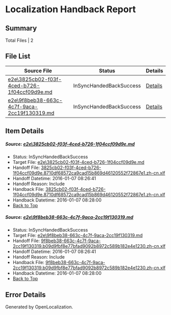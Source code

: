 # <a name='report-top'></a> Localization Handback Report

## Summary
 Total Files | 2

## File List
 Source File | Status | Details 
 ----------- | ------ | ------- 
 [e2e\3825cb02-f03f-4ced-b726-1f04ccf09d9e.md](https://github.com/OpenLocalizationTest/oltest/blob/5ed31b2a5af8aa2c0b95ab3ac30ba1207e05c977/e2e/3825cb02-f03f-4ced-b726-1f04ccf09d9e.md) | InSyncHandedBackSuccess | [Details](#3ed369287d97ef660efdd9aa259559a210147ffa1)
 [e2e\9f8beb38-663c-4c7f-9aca-2cc19f130319.md](https://github.com/OpenLocalizationTest/oltest/blob/5ed31b2a5af8aa2c0b95ab3ac30ba1207e05c977/e2e/9f8beb38-663c-4c7f-9aca-2cc19f130319.md) | InSyncHandedBackSuccess | [Details](#e816f318dabe6e37a6232816a67dd71af3105fb62)

## Item Details
##### <a name='3ed369287d97ef660efdd9aa259559a210147ffa1'></a> Source: [e2e\3825cb02-f03f-4ced-b726-1f04ccf09d9e.md](https://github.com/OpenLocalizationTest/oltest/blob/5ed31b2a5af8aa2c0b95ab3ac30ba1207e05c977/e2e/3825cb02-f03f-4ced-b726-1f04ccf09d9e.md)
* Status: InSyncHandedBackSuccess
* Target File: [e2e\3825cb02-f03f-4ced-b726-1f04ccf09d9e.md](https://github.com/OpenLocalizationTestOrg/oltest.zh-cn/blob/6518dd9af6348d85f76410f07ffc059b0818ca91/e2e/3825cb02-f03f-4ced-b726-1f04ccf09d9e.md)
* Handoff File: [3825cb02-f03f-4ced-b726-1f04ccf09d9e.8710df68572ca9cad15b869d46120552f72867e1.zh-cn.xlf](https://github.com/OpenLocalizationTestOrg/olhandoff/blob/a7c812b7a770881892cdfe9ceaafb327f15794e5/ol-handoff/OpenLocalizationTestOrg/oltest.zh-cn/yufeih/3825cb02-f03f-4ced-b726-1f04ccf09d9e.8710df68572ca9cad15b869d46120552f72867e1.zh-cn.xlf)
* Handoff Datetime: 2016-01-07 08:26:41
* Handoff Reason: Include
* Handback File: [3825cb02-f03f-4ced-b726-1f04ccf09d9e.8710df68572ca9cad15b869d46120552f72867e1.zh-cn.xlf](https://github.com/OpenLocalizationTestOrg/olhandback/blob/6040402a6acef7dcc1ff7a990c62133ffa19c3ac/ol-handback/OpenLocalizationTestOrg/oltest.zh-cn/yufeih/3825cb02-f03f-4ced-b726-1f04ccf09d9e.8710df68572ca9cad15b869d46120552f72867e1.zh-cn.xlf)
* Handback Datetime: 2016-01-07 08:28:00
* [Back to Top](#report-top)

##### <a name='e816f318dabe6e37a6232816a67dd71af3105fb62'></a> Source: [e2e\9f8beb38-663c-4c7f-9aca-2cc19f130319.md](https://github.com/OpenLocalizationTest/oltest/blob/5ed31b2a5af8aa2c0b95ab3ac30ba1207e05c977/e2e/9f8beb38-663c-4c7f-9aca-2cc19f130319.md)
* Status: InSyncHandedBackSuccess
* Target File: [e2e\9f8beb38-663c-4c7f-9aca-2cc19f130319.md](https://github.com/OpenLocalizationTestOrg/oltest.zh-cn/blob/6518dd9af6348d85f76410f07ffc059b0818ca91/e2e/9f8beb38-663c-4c7f-9aca-2cc19f130319.md)
* Handoff File: [9f8beb38-663c-4c7f-9aca-2cc19f130319.b09d9fbf8e77bfad9092b8972c589b182e4e1230.zh-cn.xlf](https://github.com/OpenLocalizationTestOrg/olhandoff/blob/a7c812b7a770881892cdfe9ceaafb327f15794e5/ol-handoff/OpenLocalizationTestOrg/oltest.zh-cn/yufeih/9f8beb38-663c-4c7f-9aca-2cc19f130319.b09d9fbf8e77bfad9092b8972c589b182e4e1230.zh-cn.xlf)
* Handoff Datetime: 2016-01-07 08:26:41
* Handoff Reason: Include
* Handback File: [9f8beb38-663c-4c7f-9aca-2cc19f130319.b09d9fbf8e77bfad9092b8972c589b182e4e1230.zh-cn.xlf](https://github.com/OpenLocalizationTestOrg/olhandback/blob/6040402a6acef7dcc1ff7a990c62133ffa19c3ac/ol-handback/OpenLocalizationTestOrg/oltest.zh-cn/yufeih/9f8beb38-663c-4c7f-9aca-2cc19f130319.b09d9fbf8e77bfad9092b8972c589b182e4e1230.zh-cn.xlf)
* Handback Datetime: 2016-01-07 08:28:00
* [Back to Top](#report-top)


## Error Details

Generated by OpenLocalization.
